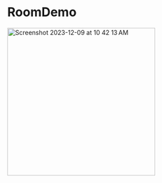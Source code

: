 # RoomDemo

<img width="337" alt="Screenshot 2023-12-09 at 10 42 13 AM" src="https://github.com/Rohitlovewanshi/RoomDemo/assets/38532316/aab15510-0ba4-43e0-997b-707a75c418ff">
